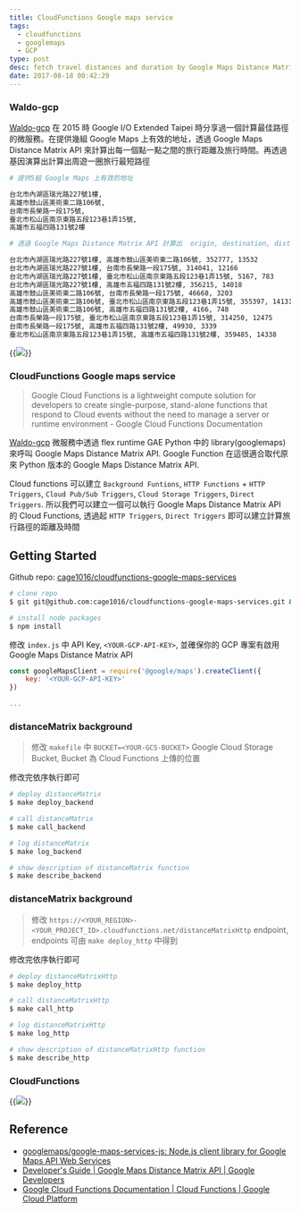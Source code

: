 ```yaml
---
title: CloudFunctions Google maps service
tags:
  - cloudfunctions
  - googlemaps
  - GCP
type: post
desc: fetch travel distances and duration by Google Maps Distance Matrix API via Google Cloud Functions
date: 2017-08-18 00:42:29
---
```


### Waldo-gcp

[Waldo-gcp](https://www.slideshare.net/cagechung/waldogcp) 在 2015 時 Google I/O Extended Taipei 時分享過一個計算最佳路徑的微服務。在提供幾組 Google Maps 上有效的地址，透過 Google Maps Distance Matrix API 來計算出每一個點一點之間的旅行距離及旅行時間。再透過基因演算出計算出周遊一圈旅行最短路徑

```sh
# 提供5組 Google Maps 上有效的地址

台北市內湖區瑞光路227號1樓,
高雄市鼓山區美術東二路106號,
台南市長榮路一段175號,
臺北市松山區南京東路五段123巷1弄15號,
高雄市五福四路131號2樓
```

<!--more-->

```sh
# 透過 Google Maps Distance Matrix API 計算出  origin, destination, distance, duration

台北市內湖區瑞光路227號1樓, 高雄市鼓山區美術東二路106號, 352777, 13532
台北市內湖區瑞光路227號1樓, 台南市長榮路一段175號, 314041, 12166
台北市內湖區瑞光路227號1樓, 臺北市松山區南京東路五段123巷1弄15號, 5167, 783
台北市內湖區瑞光路227號1樓, 高雄市五福四路131號2樓, 356215, 14018
高雄市鼓山區美術東二路106號, 台南市長榮路一段175號, 46668, 3203
高雄市鼓山區美術東二路106號, 臺北市松山區南京東路五段123巷1弄15號, 355397, 14131
高雄市鼓山區美術東二路106號, 高雄市五福四路131號2樓, 4166, 748
台南市長榮路一段175號, 臺北市松山區南京東路五段123巷1弄15號, 314250, 12475
台南市長榮路一段175號, 高雄市五福四路131號2樓, 49930, 3339
臺北市松山區南京東路五段123巷1弄15號, 高雄市五福四路131號2樓, 359485, 14338
```

{{<img src="images/posts/cloudfunctions-google-maps-services-1.png">}}

### CloudFunctions Google maps service

> Google Cloud Functions is a lightweight compute solution for developers to create single-purpose, stand-alone functions that respond to Cloud events without the need to manage a server or runtime environment - Google Cloud Functions Documentation

[Waldo-gcp](https://www.slideshare.net/cagechung/waldogcp) 微服務中透過 flex runtime GAE Python 中的 library(googlemaps) 來呼叫 Google Maps Distance Matrix API. Google Function 在這很適合取代原來 Python 版本的 Google Maps Distance Matrix API. 

Cloud functions 可以建立 `Background Funtions`, `HTTP Functions` + `HTTP Triggers`, `Cloud Pub/Sub Triggers`, `Cloud Storage Triggers`, `Direct Triggers`. 所以我們可以建立一個可以執行 Google Maps Distance Matrix API 的 Cloud Functions, 透過起 `HTTP Triggers`, `Direct Triggers` 即可以建立計算旅行路徑的距離及時間

## Getting Started

Github repo: [cage1016/cloudfunctions-google-maps-services](https://github.com/cage1016/cloudfunctions-google-maps-services)

```sh
# clone repo
$ git git@github.com:cage1016/cloudfunctions-google-maps-services.git && cd cloudfunctions-google-maps-services

# install node packages
$ npm install
```

修改 `index.js` 中 API Key, `<YOUR-GCP-API-KEY>`, 並確保你的 GCP 專案有啟用 Google Maps Distance Matrix API

```js
const googleMapsClient = require('@google/maps').createClient({
    key: '<YOUR-GCP-API-KEY>'
})

...
```

### distanceMatrix background

> 修改 `makefile` 中 `BUCKET=<YOUR-GCS-BUCKET>` Google Cloud Storage Bucket, Bucket 為 Cloud Functions 上傳的位置

修改完依序執行即可

```sh
# deploy distanceMatrix
$ make deploy_backend

# call distanceMatrix
$ make call_backend

# log distanceMatrix
$ make log_backend

# show description of distanceMatrix function
$ make describe_backend
```

### distanceMatrix background

> 修改 `https://<YOUR_REGION>-<YOUR_PROJECT_ID>.cloudfunctions.net/distanceMatrixHttp` endpoint, endpoints 可由  `make deploy_http` 中得到

修改完依序執行即可

```sh
# deploy distanceMatrixHttp
$ make deploy_http

# call distanceMatrixHttp
$ make call_http

# log distanceMatrixHttp
$ make log_http

# show description of distanceMatrixHttp function
$ make describe_http
```

### CloudFunctions

{{<img src="images/posts/cloudfunctions-google-maps-services-2.png">}}

## Reference
- [googlemaps/google-maps-services-js: Node.js client library for Google Maps API Web Services](https://github.com/googlemaps/google-maps-services-js)
- [Developer's Guide  |  Google Maps Distance Matrix API  |  Google Developers](https://developers.google.com/maps/documentation/distance-matrix/intro?hl=en)
- [Google Cloud Functions Documentation  |  Cloud Functions  |  Google Cloud Platform](https://cloud.google.com/functions/docs/)
